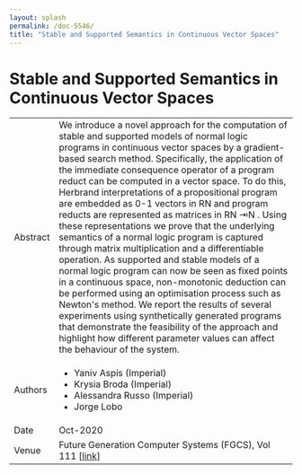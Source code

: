 ```yaml
---
layout: splash
permalink: /doc-5546/
title: "Stable and Supported Semantics in Continuous Vector Spaces"
---
```


# Stable and Supported Semantics in Continuous Vector Spaces

<table>
    <tbody>
    <tr>
        <td>Abstract</td>
        <td>We introduce a novel approach for the computation of stable and supported models of normal logic programs in continuous vector spaces by a gradient-based search method. Specifically, the application of the immediate consequence operator of a program reduct can be computed in a vector space. To do this, Herbrand interpretations of a propositional program are embedded as 0-1 vectors in RN and program reducts are represented as matrices in RN ⇥N . Using these representations we prove that the underlying semantics of a normal logic program is captured through matrix multiplication and a differentiable operation. As supported and stable models of a normal logic program can now be seen as fixed points in a continuous space, non-monotonic deduction can be performed using an optimisation process such as Newton's method. We report the results of several experiments using synthetically generated programs that demonstrate the feasibility of the approach and highlight how different parameter values can affect the behaviour of the system.</td>
    </tr>
    <tr>
        <td>Authors</td>
        <td>
            <ul>
                <li>Yaniv Aspis (Imperial)</li>
                <li>Krysia Broda (Imperial)</li>
                <li>Alessandra Russo (Imperial)</li>
                <li>Jorge Lobo</li>
            </ul>
        </td>
    </tr>
    <tr>
        <td>Date</td>
        <td>Oct-2020</td>
    </tr>
    <tr>
        <td>Venue</td>
        <td>Future Generation Computer Systems (FGCS), Vol 111 [<a href="https://www.sciencedirect.com/science/article/abs/pii/S0167739X19317467">link</a>]</td>
    </tr>
    </tbody>
</table>
